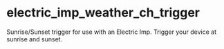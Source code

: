 electric_imp_weather_ch_trigger
===============================

Sunrise/Sunset trigger for use with an Electric Imp. Trigger your device at sunrise and sunset.
